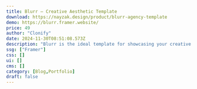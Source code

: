 ```yaml
---
title: Blurr — Creative Aesthetic Template
download: https://nayzak.design/product/blurr-agency-template
demo: https://blurr.framer.website/
price: 49
author: "Clonify"
date: 2024-11-30T08:51:08.573Z
description: "Blurr is the ideal template for showcasing your creative work, catering to individuals and agencies alike. With its refined aesthetic that prioritizes your content, Blurr ensures your creations shine brilliantly."
ssg: ["Framer"]
css: []
ui: []
cms: []
category: [Blog,Portfolio]
draft: false
---
```

